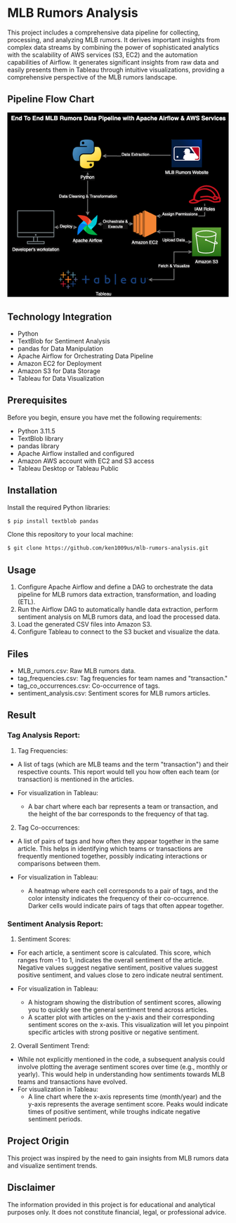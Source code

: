 # MLB Rumors Analysis

This project includes a comprehensive data pipeline for collecting, processing, and analyzing MLB rumors. It derives important insights from complex data streams by combining the power of sophisticated analytics with the scalability of AWS services (S3, EC2) and the automation capabilities of Airflow. It generates significant insights from raw data and easily presents them in Tableau through intuitive visualizations, providing a comprehensive perspective of the MLB rumors landscape.

## Pipeline Flow Chart

![image](https://github.com/ken1009us/mlb-rumors-analysis/blob/master/img/pipeline-flow-chart.png "pipeline")

## Technology Integration

- Python
- TextBlob for Sentiment Analysis
- pandas for Data Manipulation
- Apache Airflow for Orchestrating Data Pipeline
- Amazon EC2 for Deployment
- Amazon S3 for Data Storage
- Tableau for Data Visualization

## Prerequisites

Before you begin, ensure you have met the following requirements:

- Python 3.11.5
- TextBlob library
- pandas library
- Apache Airflow installed and configured
- Amazon AWS account with EC2 and S3 access
- Tableau Desktop or Tableau Public

## Installation

Install the required Python libraries:

```bash
$ pip install textblob pandas
```

Clone this repository to your local machine:

```bash
$ git clone https://github.com/ken1009us/mlb-rumors-analysis.git
```

## Usage

1. Configure Apache Airflow and define a DAG to orchestrate the data pipeline for MLB rumors data extraction, transformation, and loading (ETL).
2. Run the Airflow DAG to automatically handle data extraction, perform sentiment analysis on MLB rumors data, and load the processed data.
3. Load the generated CSV files into Amazon S3.
4. Configure Tableau to connect to the S3 bucket and visualize the data.

## Files

- MLB_rumors.csv: Raw MLB rumors data.
- tag_frequencies.csv: Tag frequencies for team names and "transaction."
- tag_co_occurrences.csv: Co-occurrence of tags.
- sentiment_analysis.csv: Sentiment scores for MLB rumors articles.

## Result

### Tag Analysis Report:

1. Tag Frequencies:

- A list of tags (which are MLB teams and the term "transaction") and their respective counts. This report would tell you how often each team (or transaction) is mentioned in the articles.

- For visualization in Tableau:
  - A bar chart where each bar represents a team or transaction, and the height of the bar corresponds to the frequency of that tag.

2. Tag Co-occurrences:

- A list of pairs of tags and how often they appear together in the same article. This helps in identifying which teams or transactions are frequently mentioned together, possibly indicating interactions or comparisons between them.

- For visualization in Tableau:
  - A heatmap where each cell corresponds to a pair of tags, and the color intensity indicates the frequency of their co-occurrence. Darker cells would indicate pairs of tags that often appear together.

### Sentiment Analysis Report:

1. Sentiment Scores:

- For each article, a sentiment score is calculated. This score, which ranges from -1 to 1, indicates the overall sentiment of the article. Negative values suggest negative sentiment, positive values suggest positive sentiment, and values close to zero indicate neutral sentiment.

- For visualization in Tableau:
  - A histogram showing the distribution of sentiment scores, allowing you to quickly see the general sentiment trend across articles.
  - A scatter plot with articles on the y-axis and their corresponding sentiment scores on the x-axis. This visualization will let you pinpoint specific articles with strong positive or negative sentiment.

2. Overall Sentiment Trend:

- While not explicitly mentioned in the code, a subsequent analysis could involve plotting the average sentiment scores over time (e.g., monthly or yearly). This would help in understanding how sentiments towards MLB teams and transactions have evolved.
- For visualization in Tableau:
  - A line chart where the x-axis represents time (month/year) and the y-axis represents the average sentiment score. Peaks would indicate times of positive sentiment, while troughs indicate negative sentiment periods.

## Project Origin

This project was inspired by the need to gain insights from MLB rumors data and visualize sentiment trends.

## Disclaimer

The information provided in this project is for educational and analytical purposes only. It does not constitute financial, legal, or professional advice.